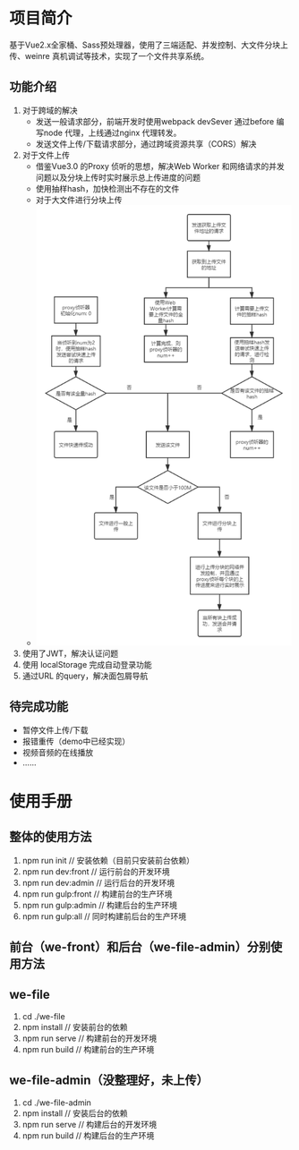 # 项目简介

基于Vue2.x全家桶、Sass预处理器，使用了三端适配、并发控制、大文件分块上传、weinre 真机调试等技术，实现了一个文件共享系统。

## 功能介绍

1. 对于跨域的解决
   - 发送一般请求部分，前端开发时使用webpack devSever 通过before 编写node 代理，上线通过nginx 代理转发。
   - 发送文件上传/下载请求部分，通过跨域资源共享（CORS）解决
4. 对于文件上传
   - 借鉴Vue3.0 的Proxy 侦听的思想，解决Web Worker 和网络请求的并发问题以及分块上传时实时展示总上传进度的问题
   - 使用抽样hash，加快检测出不存在的文件
   - 对于大文件进行分块上传
   - <img src="./img/WeFile文件上传.png" style="zoom:80%;" />
3. 使用了JWT，解决认证问题
4. 使用 localStorage 完成自动登录功能 
5. 通过URL 的query，解决面包屑导航

## 待完成功能

- 暂停文件上传/下载
- 报错重传（demo中已经实现）
- 视频音频的在线播放
- ......
# 使用手册

## 整体的使用方法

1. npm run init // 安装依赖（目前只安装前台依赖）
2. npm run dev:front // 运行前台的开发环境
3. npm run dev:admin // 运行后台的开发环境
4. npm run gulp:front // 构建前台的生产环境
5. npm run gulp:admin // 构建后台的生产环境
6. npm run gulp:all // 同时构建前后台的生产环境

## 前台（we-front）和后台（we-file-admin）分别使用方法

## we-file

1. cd ./we-file
2. npm install // 安装前台的依赖
3. npm run serve // 构建前台的开发环境
4. npm run build // 构建前台的生产环境

## we-file-admin（没整理好，未上传）

1. cd ./we-file-admin
2. npm install // 安装后台的依赖
3. npm run serve // 构建后台的开发环境
4. npm run build // 构建后台的生产环境